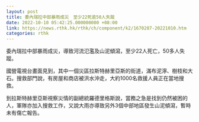 ```yaml
---
layout: post
title: 委內瑞拉中部暴雨成災　至少22死逾50人失蹤
date: 2022-10-10 05:42:25.000000000 +08:00
link: https://news.rthk.hk/rthk/ch/component/k2/1670287-20221010.htm
categories: rthk
---
```


委內瑞拉中部暴雨成災，導致河流氾濫及山泥傾瀉，至少22人死亡，50多人失蹤。

國營電視台畫面見到，其中一個災區拉斯特赫里亞斯的街道，滿布泥濘、樹枝和大石。搜救部門說，有房屋和商店被洪水沖走，大約1000名救援人員正在當地搜救。

到拉斯特赫里亞斯視察災情的副總統羅德里格斯說，當務之急是找到仍然被困的人，軍隊亦加入搜救工作，又說大雨亦導致另外3個中部地區發生山泥傾瀉，暫時未有傷亡報告。
